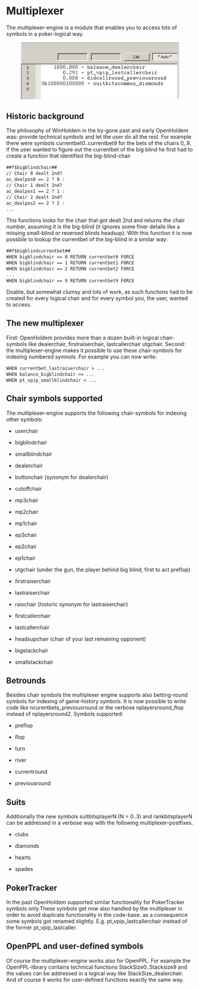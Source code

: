 # Multiplexer

The multiplexer-engine is a module that enables you to access lots of
symbols in a poker-logical way.

<figure>
<img src="images/multiplexer.jpg" />
</figure>

## Historic background

The philosophy of WinHoldem in the by-gone past and early OpenHoldem
was: provide technical symbols and let the user do all the rest. For
example there were symbols currentbet0..currentbet9 for the bets of the
chairs 0,.9. If the user wanted to figure out the currentbet of the big
blind he first had to create a function that identified the
big-blind-chair

    ##f$bigblindchair##
    // Chair 0 dealt 2nd?
    ac_dealpos0 == 2 ? 0 :
    // Chair 1 dealt 2nd?
    ac_dealpos1 == 2 ? 1 :
    // Chair 2 dealt 2nd?
    ac_dealpos2 == 2 ? 2 :
    ...

This functions looks for the chair that got dealt 2nd and returns the
chair number, assuming it is the big-blind (it ignores some finer
details like a missing small-blind or reversed blinds headsup). With
this function it is now possbile to lookup the currentbet of the
big-blind in a similar way:

    ##f$bigblindcurrentbet##
    WHEN bigblindchair == 0 RETURN currentbet0 FORCE
    WHEN bigblindchair == 1 RETURN currentbet1 FORCE
    WHEN bigblindchair == 2 RETURN currentbet2 FORCE
    ...
    WHEN bigblindchair == 9 RETURN currentbet9 FORCE

Doable, but somewhat clumsy and lots of work, as such functions had to
be created for every logical chair and for every symbol you, the user,
wanted to access.

## The new multiplexer

First: OpenHoldem provides more than a dozen built-in logical
chair-symbols like dealerchair, firstraiserchair, lastcallerchair
utgchair. Second: the multiplexer-engine makes it possible to use these
chair-symbols for indexing numbered symnols. For example you can now
write:

    WHEN currentbet_lastraiserchair > ...
    WHEN balance_bigblindchair <= ...
    WHEN pt_vpip_smallblindchair < ...

## Chair symbols supported

The multiplexer-engine supports the following chair-symbols for indexing
other symbols:

- userchair

- bigblindchair

- smallblindchair

- dealerchair

- buttonchair (synonym for dealerchair)

- cutoffchair

- mp3chair

- mp2chair

- mp1chair

- ep3chair

- ep2chair

- ep1chair

- utgchair (under the gun, the player behind big blind, first to act
  preflop)

- firstraiserchair

- lastraiserchair

- raischair (historic synonym for lastraiserchair)

- firstcallerchair

- lastcallerchair

- headsupchair (chair of your last remaining opponent)

- bigstackchair

- smallstackchair

## Betrounds

Besides chair symbols the multiplexer engine supports also betting-round
symbols for indexing of game-history symbols. It is now possible to
write code like ncurentbets_previousround or the verbose
nplayersround_flop instead of nplayersround2. Symbols supported:

- preflop

- flop

- turn

- river

- currentround

- previousround

## Suits

Additionally the new symbols suitbitsplayerN (N = 0..3) and
rankbitsplayerN can be addressed in a verbose way with the following
multiplexer-postfixes.

- clubs

- diamonds

- hearts

- spades

## PokerTracker

In the past OpenHoldem supported similar functionality for PokerTracker
symbols only.These symbols get now also handled by the multiplexer in
order to avoid duplicate functionality in the code-base. as a
consequence some symbols got renamed slightly. E.g.
pt_vpip_lastcallerchair instead of the former pt_vpip_lastcaller.

## OpenPPL and user-defined symbols

Of course the multiplexer-engine works also for OpenPPL. For example the
OpenPPL-library contains technical functions StackSize0..Stacksize9 and
the values can be addressed in a logical way like StackSize_dealerchair.
And of course it works for user-defined functions exactly the same way.
